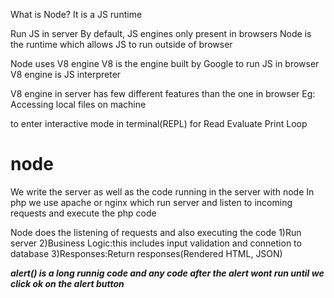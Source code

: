 What is Node?
It is a JS runtime

Run JS in server
By default, JS engines only present in browsers
Node is the runtime which allows JS to run outside of browser

Node uses V8 engine
V8 is the engine built by Google to run JS in browser
V8 engine is JS interpreter

V8 engine in server has few different features than the one in browser
Eg: Accessing local files on machine

to enter interactive mode in terminal(REPL) for
Read Evaluate Print Loop

# node

We write the server as well as the code running in the server with node
In php we use apache or nginx which run server and listen to incoming
requests and execute the php code

Node does the listening of requests and also executing the code
1)Run server
2)Business Logic:this includes input validation and connetion to database
3)Responses:Return responses(Rendered HTML, JSON)

**_alert() is a long runnig code and any code after the alert wont run until we click ok on the alert button_**
